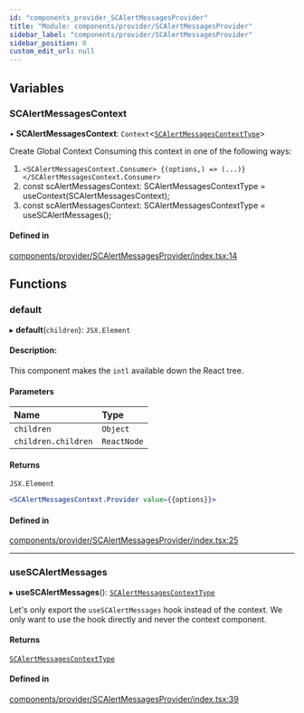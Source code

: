 ```yaml
---
id: "components_provider_SCAlertMessagesProvider"
title: "Module: components/provider/SCAlertMessagesProvider"
sidebar_label: "components/provider/SCAlertMessagesProvider"
sidebar_position: 0
custom_edit_url: null
---
```


## Variables

### SCAlertMessagesContext

• **SCAlertMessagesContext**: `Context`<[`SCAlertMessagesContextType`](../interfaces/types_context.SCAlertMessagesContextType)\>

Create Global Context
Consuming this context in one of the following ways:
 1. `<SCAlertMessagesContext.Consumer>
      {(options,) => (...)}
    </SCAlertMessagesContext.Consumer>`
 2. const scAlertMessagesContext: SCAlertMessagesContextType = useContext(SCAlertMessagesContext);
 3. const scAlertMessagesContext: SCAlertMessagesContextType = useSCAlertMessages();

#### Defined in

[components/provider/SCAlertMessagesProvider/index.tsx:14](https://github.com/selfcommunity/community-ui/blob/7f26f69/packages/sc-core/src/components/provider/SCAlertMessagesProvider/index.tsx#L14)

## Functions

### default

▸ **default**(`children`): `JSX.Element`

#### Description:
This component makes the `intl` available down the React tree.

#### Parameters

| Name | Type |
| :------ | :------ |
| `children` | `Object` |
| `children.children` | `ReactNode` |

#### Returns

`JSX.Element`

```jsx
<SCAlertMessagesContext.Provider value={{options}}>
```

#### Defined in

[components/provider/SCAlertMessagesProvider/index.tsx:25](https://github.com/selfcommunity/community-ui/blob/7f26f69/packages/sc-core/src/components/provider/SCAlertMessagesProvider/index.tsx#L25)

___

### useSCAlertMessages

▸ **useSCAlertMessages**(): [`SCAlertMessagesContextType`](../interfaces/types_context.SCAlertMessagesContextType)

Let's only export the `useSCAlertMessages` hook instead of the context.
We only want to use the hook directly and never the context component.

#### Returns

[`SCAlertMessagesContextType`](../interfaces/types_context.SCAlertMessagesContextType)

#### Defined in

[components/provider/SCAlertMessagesProvider/index.tsx:39](https://github.com/selfcommunity/community-ui/blob/7f26f69/packages/sc-core/src/components/provider/SCAlertMessagesProvider/index.tsx#L39)
